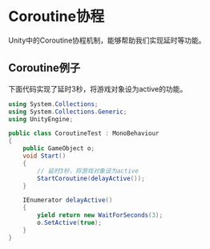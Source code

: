 # Coroutine协程

Unity中的Coroutine协程机制，能够帮助我们实现延时等功能。

## Coroutine例子

下面代码实现了延时3秒，将游戏对象设为active的功能。

```csharp
using System.Collections;
using System.Collections.Generic;
using UnityEngine;

public class CoroutineTest : MonoBehaviour
{
    public GameObject o;
    void Start()
    {
        // 延时3秒，将游戏对象设为active
        StartCoroutine(delayActive());
    }

    IEnumerator delayActive()
    {
        yield return new WaitForSeconds(3);
        o.SetActive(true);
    }
}
```
